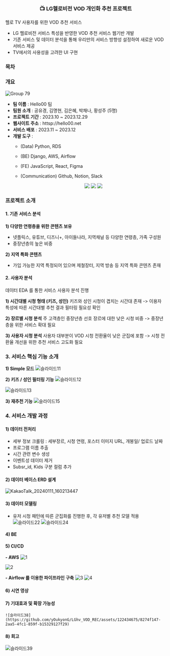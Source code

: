 ### <div align="center">📺 LG헬로비전 VOD 개인화 추천 프로젝트
 
헬로 TV 사용자를 위한 VOD 추천 서비스
- LG 헬로비전 서비스 특성을 반영한 VOD 추천 서비스 웹기반 개발
- 기존 서비스 및 데이터 분석을 통해 우리만의 서비스 방향성 설정하여 새로운 VOD 서비스 제공
- TV에서의 사용성을 고려한 UI 구현

### 목차

### 개요
![Group 79](https://github.com/yOukyonG/LGhv_VOD_REC/assets/122434675/65d5abd0-8e9c-464d-9446-70c53edd208b)

- **팀 이름** : Hello00 팀
- **팀원 소개** : 공유경, 김명현, 김은혜, 박채나, 황성주 (5명)
- **프로젝트 기간** : 2023.10 ~ 2023.12.29
- **웹사이트 주소** : httsp://hello00.net
- **서비스 배포** : 2023.11 ~ 2023.12
- **개발 도구** :
  - (Data) Python, RDS
  - (BE) Django, AWS, Airflow
  - (FE) JavaScript, React, Figma
  - (Communication) Github, Notion, Slack
    
	<div align="center">
	<img src="https://img.shields.io/badge/Java-007396?style=flat&logo=Java&logoColor=white" />
	<img src="https://img.shields.io/badge/HTML5-E34F26?style=flat&logo=HTML5&logoColor=white" />
	<img src="https://img.shields.io/badge/CSS3-1572B6?style=flat&logo=CSS3&logoColor=white" />
</div>
  
### 프로젝트 소개
#### 1. 기존 서비스 분석
**1) 다양한 연령층을 위한 콘텐츠 보유**
- 넷플릭스, 유튜브, 디즈니+, 아이들나라, 지역채널 등 다양한 연령층, 가족 구성원
- 중장년층의 높은 비중
  
**2) 지역 특화 콘텐츠**
- 가입 가능한 지역 특정되어 있으며 제철장터, 지역 방송 등 지역 특화 콘텐츠 존재

 
#### 2. 사용자 분석
데이터 EDA 를 통한 서비스 사용자 분석 진행

**1) 시간대별 시청 형태 (키즈, 성인)**
   키즈와 성인 시청이 겹치는 시간대 존재
   -> 이용자 특성에 따른 시간대별 추천 결과 필터링 필요성 확인

**2) 장르별 시청 분석**
   주 고객층인 중장년층 선호 장르에 대한 낮은 시청 비중
   -> 중장년층을 위한 서비스 확대 필요

**3) 사용자 시청 분석**
   사용자 대부분이 VOD 시청 전환율이 낮은 군집에 포함
   -> 시청 전환율 개선을 위한 추천 서비스 고도화 필요

 
### 3. 서비스 핵심 기능 소개
**1) Simple 모드**
![슬라이드11](https://github.com/yOukyonG/LGhv_VOD_REC/assets/122434675/c2744afb-02f5-43b2-9aa0-5a40bd4acda4)

**2) 키즈 / 성인 필터링 기능**
![슬라이드12](https://github.com/yOukyonG/LGhv_VOD_REC/assets/122434675/e51c581f-4afd-4649-a7db-1bad87a1c6b7)

![슬라이드13](https://github.com/yOukyonG/LGhv_VOD_REC/assets/122434675/bdef52fc-f21b-4935-a369-e403602c47eb)

**3) 재추천 기능**
![슬라이드15](https://github.com/yOukyonG/LGhv_VOD_REC/assets/122434675/4b206523-5344-483c-87a6-ff82aab9777a)

### 4. 서비스 개발 과정
#### 1) 데이터 전처리
   - 세부 정보 크롤링 : 세부장르, 시청 연령, 포스터 이미지 URL, 개봉일/ 업로드 날짜
   - 프로그램 이름 추출
   - 시간 관련 변수 생성
   - 이벤트성 데이터 제거
   - Subsr_id, Kids 구분 컬럼 추가
     
#### 2) 데이터 베이스 ERD 설계
   ![KakaoTalk_20240111_160213447](https://github.com/yOukyonG/LGhv_VOD_REC/assets/122434675/3f2a4bc6-cf14-4bf8-92e2-e92208d4d816)


#### 3) 데이터 모델링
- 유저 시청 패턴에 따른 군집화를 진행한 후, 각 유저별 추천 모델 적용
  ![슬라이드22](https://github.com/yOukyonG/LGhv_VOD_REC/assets/122434675/93887800-9a86-4e86-af69-30a0534339fe)
 ![슬라이드24](https://github.com/yOukyonG/LGhv_VOD_REC/assets/122434675/aacb5bce-0cc3-4b12-b351-a1bdd9db8f9f)

#### 4) BE

#### 5) CI/CD
**- AWS**
   ![1](https://github.com/yOukyonG/LGhv_VOD_REC/assets/122434675/56983478-71e7-48fc-8844-aa6090846771)

   ![2](https://github.com/yOukyonG/LGhv_VOD_REC/assets/122434675/5fb11138-7b61-4b21-9fdf-37c24335e730)

**- Airflow 를 이용한 파이프라인 구축**
   ![3](https://github.com/yOukyonG/LGhv_VOD_REC/assets/122434675/f4619010-db2c-4f28-b2f8-5d669887e1d9)
  ![4](https://github.com/yOukyonG/LGhv_VOD_REC/assets/122434675/b9dcb0d0-fe38-478d-8290-588190a3f5b7)

#### 6) 시연 영상

#### 7) 기대효과 및 확장 가능성
	![슬라이드38](https://github.com/yOukyonG/LGhv_VOD_REC/assets/122434675/8274f147-2aa5-4fc1-859f-b15329127f29)

#### 8) 회고
   ![슬라이드39](https://github.com/yOukyonG/LGhv_VOD_REC/assets/122434675/5ccfe333-cd2a-4506-8f48-ff40385497f5)

